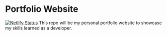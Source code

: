 # Portfolio Website
[![Netlify Status](https://api.netlify.com/api/v1/badges/c79f7e58-2355-45be-9b73-e618f79dbf1e/deploy-status)](https://app.netlify.com/sites/raiyanrofiquzzaman/deploys)
This repo will be my personal portfolio website to showcase my skills learned as a developer.
